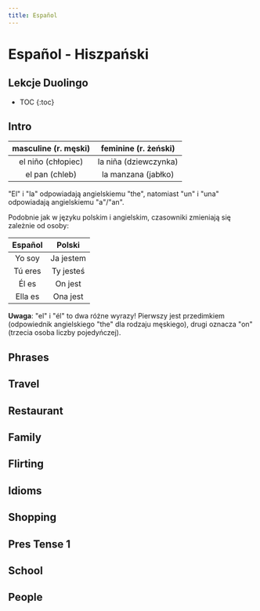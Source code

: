 ```yaml
---
title: Español
---
```


# Español - Hiszpański

## Lekcje Duolingo

-   TOC {:toc}

## Intro

| masculine (r. męski) | feminine (r. żeński)  |
| :------------------: | :-------------------: |
|  el niño (chłopiec)  | la niña (dziewczynka) |
|    el pan (chleb)    |  la manzana (jabłko)  |

"El" i "la" odpowiadają angielskiemu "the", natomiast "un" i "una" odpowiadają angielskiemu "a"/"an".

Podobnie jak w języku polskim i angielskim, czasowniki zmieniają się zależnie od osoby:

| Español |  Polski   |
| :-----: | :-------: |
| Yo soy  | Ja jestem |
| Tú eres | Ty jesteś |
|  Él es  |  On jest  |
| Ella es | Ona jest  |

**Uwaga**: "el" i "él" to dwa różne wyrazy! Pierwszy jest przedimkiem (odpowiednik angielskiego "the" dla rodzaju męskiego), drugi oznacza "on" (trzecia osoba liczby pojedyńczej).

## Phrases

## Travel

## Restaurant

## Family

## Flirting

## Idioms

## Shopping

## Pres Tense 1

## School

## People
